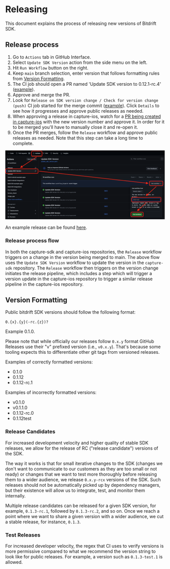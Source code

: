 # Releasing

This document explains the process of releasing new versions of Bitdrift SDK.

## Release process

1. Go to `Actions` tab in GitHub Interface.
2. Select `Update SDK Version` action from the side menu on the left.
3. Hit `Run Workflow` button on the right.
4. Keep `main` branch selection, enter version that follows formatting rules from [Version Formatting](#version-formatting).
5. The CI job should open a PR named 'Update SDK version to 0.12.1-rc.4' ([example](https://github.com/bitdriftlabs/capture-sdk/pull/1637)).
6. Approve and merge the PR.
7. Look for `Release on SDK version change / Check for version change (push)` CI job started for the merge commit ([example](https://github.com/bitdriftlabs/capture-sdk/actions/runs/10206791724/job/28240351848)). Click `Details` to see how it progresses and approve public releases as needed.
8. When approving a release in capture-ios, watch for a [PR being created in capture-ios](https://github.com/bitdriftlabs/capture-ios/pulls) with the new version number and approve it. In order for it to be merged you'll have to manually close it and re-open it.
9. Once the PR merges, follow the `Release` workflow and approve public releases as needed. Note that this step can take a long time to complete.

![](images/releasing_bitdriftsdk_creating_release.png)

An example release can be found [here](https://github.com/bitdriftlabs/capture-sdk/releases/tag/v0.12.1-rc.5).

### Release process flow

In both the capture-sdk and capture-ios repositories, the `Release` workflow triggers on a change in the version being merged to main. The above flow uses the `Update SDK Version` workflow to update the version in the `capture-sdk` repository. The `Release` workflow then triggers on the version change initiates the release pipeline,
which includes a step which will trigger a version update in the capture-ios repository to trigger a similar release pipeline in the capture-ios repository.

## Version Formatting

Public bitdrift SDK versions should follow the following format:

```
0.{x}.{y}(-rc.{z})?
```

Example 0.1.0.

Please note that while officially our releases follow `0.x.y` format GitHub Releases use their "v" prefixed version (i.e., `v0.x.y`). That's because some tooling
expects this to differentiate other git tags from versioned releases.

Examples of correctly formatted versions:

* 0.1.0
* 0.1.12
* 0.1.12-rc.1

Examples of incorrectly formatted versions:

* v0.1.0
* v0.1.1.0
* 0.1.12-rc.0
* 0.1.12test

### Release Candidates

For increased development velocity and higher quality of stable SDK releases, we allow for the release of RC ("release candidate") versions of the SDK.

The way it works is that for small iterative changes to the SDK (changes we don't want to communicate to our customers as they are too small or not ready) or changes that we want to test more thoroughly before releasing them to a wider audience, we release `0.x.y-rcx` versions of the SDK. Such releases should not be automatically picked up by dependency managers, but their existence will allow us to integrate, test, and monitor them internally.

Multiple release candidates can be released for a given SDK version, for example, `0.1.3-rc.1`, followed by `0.1.3-rc.2`, and so on. Once we reach a point where we want to share a given version with a wider audience, we cut a stable release, for instance, `0.1.3`.

### Test Releases

For increased developer velocity, the regex that CI uses to verify versions is more permissive compared to what we recommend the version string to look like for public releases. For example, a version such as `0.1.3-test.1` is allowed.
